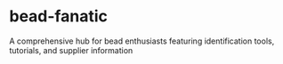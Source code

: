 # bead-fanatic
A comprehensive hub for bead enthusiasts featuring identification tools, tutorials, and supplier information
